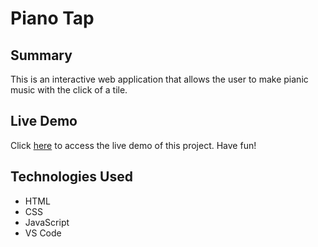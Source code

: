 # Piano Tap

## Summary
This is an interactive web application that allows the user to make pianic music with the click of a tile. 

## Live Demo
Click [here](https://piano-tap.victor-jr.com) to access the live demo of this project. Have fun!

## Technologies Used
- HTML
- CSS
- JavaScript
- VS Code
